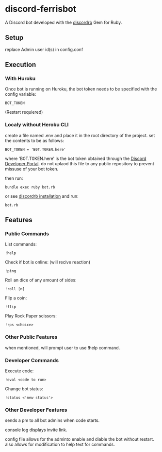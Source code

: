# discord-ferrisbot

A Discord bot developed with the [discordrb](https://github.com/meew0/discordrb) Gem for Ruby.

## Setup

replace Admin user id(s) in config.conf

## Execution

### With Huroku

Once bot is running on Huroku, the bot token needs to be specified with the config variable:

    BOT_TOKEN

(Restart requiered)

### Localy without Heroku CLI

create a file named .env and place it in the root directory of the project.
set the contents to be as follows:

    BOT_TOKEN = 'B0T.T0KEN.here'

where 'B0T.T0KEN.here' is the bot token obtained through the [Discord Developer Portal](https://discordapp.com/developers).
do not uplaod this file to any public repository to prevent missuse of your bot token.

then run:

    bundle exec ruby bot.rb

or see [discordrb installation](https://github.com/meew0/discordrb#installation) and run:

    bot.rb

## Features

### Public Commands

List commands:

    !help

Check if bot is online: (will recive reaction)

    !ping

Roll an dice of any amount of sides:

    !roll [n]

Flip a coin:

    !flip

Play Rock Paper scissors:

    !rps <choice>

### Other Public Features

when mentioned, will prompt user to use !help command.

### Developer Commands

Execute code:

    !eval <code to run>

Change bot status:

    !status <'new status'>

### Other Developer Features

sends a pm to all bot admins when code starts.

console log displays invite link.

config file allows for the adminto enable and diable the bot without restart.
also allows for modification to help text for commands.
